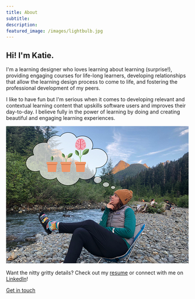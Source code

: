 ```yaml
---
title: About 
subtitle: 
description:
featured_image: /images/lightbulb.jpg
---
```


## Hi! I'm Katie.

I'm a learning designer who loves learning about learning (surprise!), providing engaging courses for life-long learners, developing relationships that allow the learning design process to come to life, and fostering the professional development of my peers. 

I like to have fun but I'm serious when it comes to developing relevant and contextual learning content that upskills software users and improves their day-to-day. I believe fully in the power of learning by doing and creating beautiful and engaging learning experiences.


![This is me](/images/katie-profesh.png)

Want the nitty gritty details? Check out my [resume](https://katieslearnings.com/assets/Katie_Cox_Resume.pdf) or connect with me on <a href="https://www.linkedin.com/in/katiecox85/">LinkedIn</a>!

<a href="https://katieslearnings.com/contact" class="button button--large">Get in touch</a>
